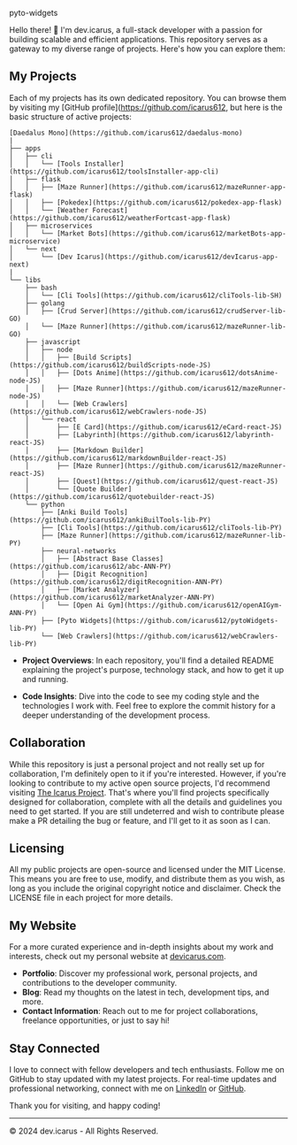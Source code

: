 pyto-widgets

Hello there! 👋 I'm dev.icarus, a full-stack developer with a passion for building scalable and efficient applications. This repository serves as a gateway to my diverse range of projects. Here's how you can explore them:

## My Projects

Each of my projects has its own dedicated repository. You can browse them by visiting my [GitHub profile](https://github.com/icarus612, but here is the basic structure of active projects:

```
[Daedalus Mono](https://github.com/icarus612/daedalus-mono)
|
├── apps
│   ├── cli
│   │   └── [Tools Installer](https://github.com/icarus612/toolsInstaller-app-cli)
│   ├── flask
│   │   ├── [Maze Runner](https://github.com/icarus612/mazeRunner-app-flask)
│   │   ├── [Pokedex](https://github.com/icarus612/pokedex-app-flask)
│   │   └── [Weather Forecast](https://github.com/icarus612/weatherFortcast-app-flask)
│   ├── microservices
│   │   └── [Market Bots](https://github.com/icarus612/marketBots-app-microservice)
│   └── next
│       └── [Dev Icarus](https://github.com/icarus612/devIcarus-app-next)
|
└── libs
    ├── bash
    │   └── [Cli Tools](https://github.com/icarus612/cliTools-lib-SH)
    ├── golang
    │   ├── [Crud Server](https://github.com/icarus612/crudServer-lib-GO)
    │   └── [Maze Runner](https://github.com/icarus612/mazeRunner-lib-GO)
    ├── javascript
    │   ├── node
    │   │   ├── [Build Scripts](https://github.com/icarus612/buildScripts-node-JS)
    │   │   ├── [Dots Anime](https://github.com/icarus612/dotsAnime-node-JS)
    │   │   ├── [Maze Runner](https://github.com/icarus612/mazeRunner-node-JS)
    │   │   └── [Web Crawlers](https://github.com/icarus612/webCrawlers-node-JS)
    │   └── react
    │       ├── [E Card](https://github.com/icarus612/eCard-react-JS)
    │       ├── [Labyrinth](https://github.com/icarus612/labyrinth-react-JS)
    │       ├── [Markdown Builder](https://github.com/icarus612/markdownBuilder-react-JS)
    │       ├── [Maze Runner](https://github.com/icarus612/mazeRunner-react-JS)
    │       ├── [Quest](https://github.com/icarus612/quest-react-JS)
    │       └── [Quote Builder](https://github.com/icarus612/quotebuilder-react-JS)
    └── python
        ├── [Anki Build Tools](https://github.com/icarus612/ankiBuilTools-lib-PY)
        ├── [Cli Tools](https://github.com/icarus612/cliTools-lib-PY)
        ├── [Maze Runner](https://github.com/icarus612/mazeRunner-lib-PY)
        ├── neural-networks
        │   ├── [Abstract Base Classes](https://github.com/icarus612/abc-ANN-PY)
        │   ├── [Digit Recognition](https://github.com/icarus612/digitRecognition-ANN-PY)
        │   ├── [Market Analyzer](https://github.com/icarus612/marketAnalyzer-ANN-PY)
        │   └── [Open Ai Gym](https://github.com/icarus612/openAIGym-ANN-PY)
        ├── [Pyto Widgets](https://github.com/icarus612/pytoWidgets-lib-PY)
        └── [Web Crawlers](https://github.com/icarus612/webCrawlers-lib-PY)
```

- **Project Overviews**: In each repository, you'll find a detailed README explaining the project's purpose, technology stack, and how to get it up and running.

- **Code Insights**: Dive into the code to see my coding style and the technologies I work with. Feel free to explore the commit history for a deeper understanding of the development process.

## Collaboration

While this repository is just a personal project and not really set up for collaboration, I'm definitely open to it if you're interested. However, if you're looking to contribute to my active open source projects, I'd recommend visiting [The Icarus Project](https://github.com/the-icarus-project). That's where you'll find projects specifically designed for collaboration, complete with all the details and guidelines you need to get started. If you are still undeterred and wish to contribute please make a PR detailing the bug or feature, and I'll get to it as soon as I can.

## Licensing

All my public projects are open-source and licensed under the MIT License. This means you are free to use, modify, and distribute them as you wish, as long as you include the original copyright notice and disclaimer. Check the LICENSE file in each project for more details.

## My Website

For a more curated experience and in-depth insights about my work and interests, check out my personal website at [devicarus.com](https://devicarus.com).

- **Portfolio**: Discover my professional work, personal projects, and contributions to the developer community.
- **Blog**: Read my thoughts on the latest in tech, development tips, and more.
- **Contact Information**: Reach out to me for project collaborations, freelance opportunities, or just to say hi!

## Stay Connected

I love to connect with fellow developers and tech enthusiasts. Follow me on GitHub to stay updated with my latest projects. For real-time updates and professional networking, connect with me on [LinkedIn](https://www.linkedin.com/in/ellis-hogan-99a646161) or [GitHub](https://github.com/icarus612).

Thank you for visiting, and happy coding!

---

© 2024 dev.icarus - All Rights Reserved.
